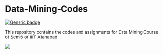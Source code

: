 # Data-Mining-Codes

[![Generic badge](https://img.shields.io/badge/Data-Mining-<BLUE>.svg)](https://shields.io/)


This repository contains the codes and assignments for Data Mining Course of Sem 6 of IIIT Allahabad


![](https://ForTheBadge.com/images/badges/built-with-love.svg)
